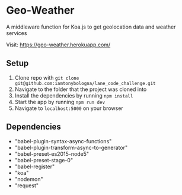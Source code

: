 # Geo-Weather
A middleware function for Koa.js to get geolocation data and weather services

Visit: https://geo-weather.herokuapp.com/

## Setup
1. Clone repo with `git clone git@github.com:iamtonybologna/lane_code_challenge.git`
2. Navigate to the folder that the project was cloned into
3. Install the dependencies by running `npm install`
4. Start the app by running `npm run dev`
5. Navigate to `localhost:5000` on your browser

## Dependencies
* "babel-plugin-syntax-async-functions"
* "babel-plugin-transform-async-to-generator"
* "babel-preset-es2015-node5"
* "babel-preset-stage-0"
* "babel-register"
* "koa"
* "nodemon"
* "request"
